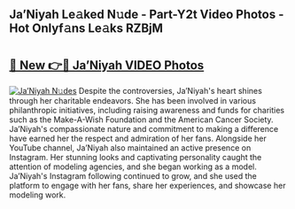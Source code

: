 ## Ja’Niyah Le𝚊ked N𝚞de - Part-Y2t Video Photos - Hot Onlyf𝚊ns Le𝚊ks RZBjM

# <h2><a href="http://ab95296.deff.icu/?id=Ja%e2%80%99Niyah">🔗 New 👉🔴 Ja’Niyah VIDEO Photos</a></h2>

[![Ja’Niyah N𝚞des](https://i.imgur.com/rIISA9y.gif)](http://ab95296.deff.icu/?id=Ja%e2%80%99Niyah)
Despite the controversies, Ja’Niyah's heart shines through her charitable endeavors. She has been involved in various philanthropic initiatives, including raising awareness and funds for charities such as the Make-A-Wish Foundation and the American Cancer Society. Ja’Niyah's compassionate nature and commitment to making a difference have earned her the respect and admiration of her fans. Alongside her YouTube channel, Ja’Niyah also maintained an active presence on Instagram. Her stunning looks and captivating personality caught the attention of modeling agencies, and she began working as a model. Ja’Niyah's Instagram following continued to grow, and she used the platform to engage with her fans, share her experiences, and showcase her modeling work.
